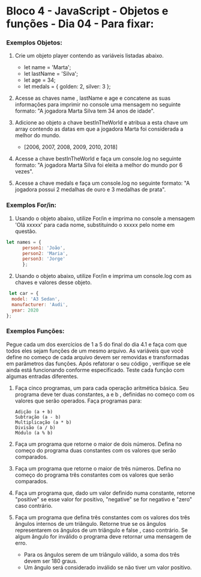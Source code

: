 # Bloco 4 - JavaScript - Objetos e funções - Dia 04 - Para fixar:
### Exemplos Objetos:
1. Crie um objeto player contendo as variáveis listadas abaixo.
      * let name = 'Marta';
      * let lastName = 'Silva';
      * let age = 34;
      * let medals = { golden: 2, silver: 3 };

2. Acesse as chaves name , lastName e age e concatene as suas informações para imprimir no console uma mensagem no seguinte formato: "A jogadora Marta Silva tem 34 anos de idade".
3. Adicione ao objeto a chave bestInTheWorld e atribua a esta chave um array contendo as datas em que a jogadora Marta foi considerada a melhor do mundo.
      * [2006, 2007, 2008, 2009, 2010, 2018]
4. Acesse a chave bestInTheWorld e faça um console.log no seguinte formato: "A jogadora Marta Silva foi eleita a melhor do mundo por 6 vezes".
5. Acesse a chave medals e faça um console.log no seguinte formato: "A jogadora possui 2 medalhas de ouro e 3 medalhas de prata".

### Exemplos For/in:
1. Usando o objeto abaixo, utilize For/in e imprima no console a mensagem 'Olá xxxxx' para cada nome, substituindo o xxxxx pelo nome em questão.
~~~javascript
let names = {
      person1: 'João',
      person2: 'Maria',
      person3: 'Jorge'
      };
~~~
2. Usando o objeto abaixo, utilize For/in e imprima um console.log com as chaves e valores desse objeto.
~~~javascript
 let car = {
  model: 'A3 Sedan',
  manufacturer: 'Audi',
  year: 2020
};
~~~
### Exemplos Funções:
Pegue cada um dos exercícios de 1 a 5 do final do dia 4.1 e faça com que todos eles sejam funções de um mesmo arquivo. As variáveis que você define no começo de cada arquivo devem ser removidas e transformadas em parâmetros das funções.
Após refatorar o seu código , verifique se ele ainda está funcionando conforme especificado. Teste cada função com algumas entradas diferentes.

1. Faça cinco programas, um para cada operação aritmética básica. Seu programa deve ter duas constantes, a e b , definidas no começo com os valores que serão operados. Faça programas para:

       Adição (a + b)
       Subtração (a - b)
       Multiplicação (a * b)
       Divisão (a / b)
       Módulo (a % b)


2. Faça um programa que retorne o maior de dois números. Defina no começo do programa duas constantes com os valores que serão comparados.


3. Faça um programa que retorne o maior de três números. Defina no começo do programa três constantes com os valores que serão comparados.


4. Faça um programa que, dado um valor definido numa constante, retorne "positive" se esse valor for positivo, "negative" se for negativo e "zero" caso contrário.

5. Faça um programa que defina três constantes com os valores dos três ângulos internos de um triângulo. Retorne true se os ângulos representarem os ângulos de um triângulo e false , caso contrário. Se algum ângulo for inválido o programa deve retornar uma mensagem de erro.

    * Para os ângulos serem de um triângulo válido, a soma dos três devem ser 180 graus.
    * Um ângulo será considerado inválido se não tiver um valor positivo.




